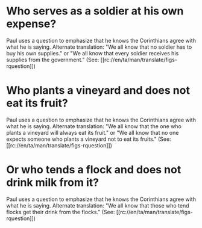 # Who serves as a soldier at his own expense?

Paul uses a question to emphasize that he knows the Corinthians agree with what he is saying. Alternate translation: "We all know that no soldier has to buy his own supplies." or "We all know that every soldier receives his supplies from the government." (See: [[rc://en/ta/man/translate/figs-rquestion]])

# Who plants a vineyard and does not eat its fruit?

Paul uses a question to emphasize that he knows the Corinthians agree with what he is saying. Alternate translation: "We all know that the one who plants a vineyard will always eat its fruit." or "We all know that no one expects someone who plants a vineyard not to eat its fruits." (See: [[rc://en/ta/man/translate/figs-rquestion]])

# Or who tends a flock and does not drink milk from it?

Paul uses a question to emphasize that he knows the Corinthians agree with what he is saying. Alternate translation: "We all know that those who tend flocks get their drink from the flocks." (See: [[rc://en/ta/man/translate/figs-rquestion]])

